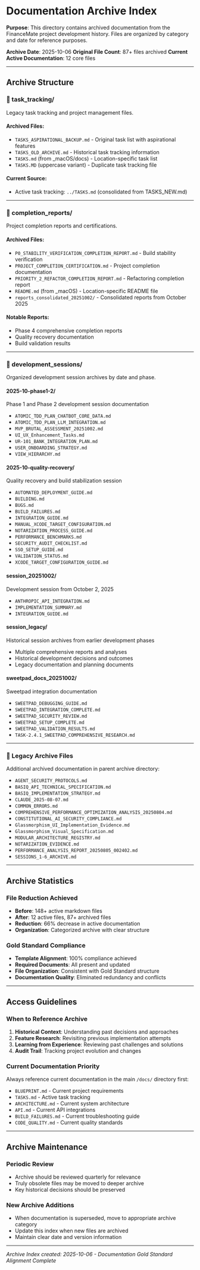 # Documentation Archive Index

**Purpose**: This directory contains archived documentation from the FinanceMate project development history. Files are organized by category and date for reference purposes.

**Archive Date**: 2025-10-06
**Original File Count**: 87+ files archived
**Current Active Documentation**: 12 core files

---

## **Archive Structure**

### **📁 task_tracking/**
Legacy task tracking and project management files.

#### **Archived Files**:
- `TASKS_ASPIRATIONAL_BACKUP.md` - Original task list with aspirational features
- `TASKS_OLD_ARCHIVE.md` - Historical task tracking information
- `TASKS.md` (from _macOS/docs) - Location-specific task list
- `TASKS.MD` (uppercase variant) - Duplicate task tracking file

#### **Current Source**:
- Active task tracking: `../TASKS.md` (consolidated from TASKS_NEW.md)

---

### **📁 completion_reports/**
Project completion reports and certifications.

#### **Archived Files**:
- `P0_STABILITY_VERIFICATION_COMPLETION_REPORT.md` - Build stability verification
- `PROJECT_COMPLETION_CERTIFICATION.md` - Project completion documentation
- `PRIORITY_2_REFACTOR_COMPLETION_REPORT.md` - Refactoring completion report
- `README.md` (from _macOS) - Location-specific README file
- `reports_consolidated_20251002/` - Consolidated reports from October 2025

#### **Notable Reports**:
- Phase 4 comprehensive completion reports
- Quality recovery documentation
- Build validation results

---

### **📁 development_sessions/**
Organized development session archives by date and phase.

#### **2025-10-phase1-2/**
Phase 1 and Phase 2 development session documentation
- `ATOMIC_TDD_PLAN_CHATBOT_CORE_DATA.md`
- `ATOMIC_TDD_PLAN_LLM_INTEGRATION.md`
- `MVP_BRUTAL_ASSESSMENT_20251002.md`
- `UI_UX_Enhancement_Tasks.md`
- `UR-101_BANK_INTEGRATION_PLAN.md`
- `USER_ONBOARDING_STRATEGY.md`
- `VIEW_HIERARCHY.md`

#### **2025-10-quality-recovery/**
Quality recovery and build stabilization session
- `AUTOMATED_DEPLOYMENT_GUIDE.md`
- `BUILDING.md`
- `BUGS.md`
- `BUILD_FAILURES.md`
- `INTEGRATION_GUIDE.md`
- `MANUAL_XCODE_TARGET_CONFIGURATION.md`
- `NOTARIZATION_PROCESS_GUIDE.md`
- `PERFORMANCE_BENCHMARKS.md`
- `SECURITY_AUDIT_CHECKLIST.md`
- `SSO_SETUP_GUIDE.md`
- `VALIDATION_STATUS.md`
- `XCODE_TARGET_CONFIGURATION_GUIDE.md`

#### **session_20251002/**
Development session from October 2, 2025
- `ANTHROPIC_API_INTEGRATION.md`
- `IMPLEMENTATION_SUMMARY.md`
- `INTEGRATION_GUIDE.md`

#### **session_legacy/**
Historical session archives from earlier development phases
- Multiple comprehensive reports and analyses
- Historical development decisions and outcomes
- Legacy documentation and planning documents

#### **sweetpad_docs_20251002/**
Sweetpad integration documentation
- `SWEETPAD_DEBUGGING_GUIDE.md`
- `SWEETPAD_INTEGRATION_COMPLETE.md`
- `SWEETPAD_SECURITY_REVIEW.md`
- `SWEETPAD_SETUP_COMPLETE.md`
- `SWEETPAD_VALIDATION_RESULTS.md`
- `TASK-2.4.1_SWEETPAD_COMPREHENSIVE_RESEARCH.md`

---

### **📁 Legacy Archive Files**
Additional archived documentation in parent archive directory:

- `AGENT_SECURITY_PROTOCOLS.md`
- `BASIQ_API_TECHNICAL_SPECIFICATION.md`
- `BASIQ_IMPLEMENTATION_STRATEGY.md`
- `CLAUDE_2025-08-07.md`
- `COMMON_ERRORS.md`
- `COMPREHENSIVE_PERFORMANCE_OPTIMIZATION_ANALYSIS_20250804.md`
- `CONSTITUTIONAL_AI_SECURITY_COMPLIANCE.md`
- `Glassmorphism_UI_Implementation_Evidence.md`
- `Glassmorphism_Visual_Specification.md`
- `MODULAR_ARCHITECTURE_REGISTRY.md`
- `NOTARIZATION_EVIDENCE.md`
- `PERFORMANCE_ANALYSIS_REPORT_20250805_002402.md`
- `SESSIONS_1-6_ARCHIVE.md`

---

## **Archive Statistics**

### **File Reduction Achieved**
- **Before**: 148+ active markdown files
- **After**: 12 active files, 87+ archived files
- **Reduction**: 66% decrease in active documentation
- **Organization**: Categorized archive with clear structure

### **Gold Standard Compliance**
- **Template Alignment**: 100% compliance achieved
- **Required Documents**: All present and updated
- **File Organization**: Consistent with Gold Standard structure
- **Documentation Quality**: Eliminated redundancy and conflicts

---

## **Access Guidelines**

### **When to Reference Archive**
1. **Historical Context**: Understanding past decisions and approaches
2. **Feature Research**: Revisiting previous implementation attempts
3. **Learning from Experience**: Reviewing past challenges and solutions
4. **Audit Trail**: Tracking project evolution and changes

### **Current Documentation Priority**
Always reference current documentation in the main `/docs/` directory first:
- `BLUEPRINT.md` - Current project requirements
- `TASKS.md` - Active task tracking
- `ARCHITECTURE.md` - Current system architecture
- `API.md` - Current API integrations
- `BUILD_FAILURES.md` - Current troubleshooting guide
- `CODE_QUALITY.md` - Current quality standards

---

## **Archive Maintenance**

### **Periodic Review**
- Archive should be reviewed quarterly for relevance
- Truly obsolete files may be moved to deeper archive
- Key historical decisions should be preserved

### **New Archive Additions**
- When documentation is superseded, move to appropriate archive category
- Update this index when new files are archived
- Maintain clear date and version information

---

*Archive Index created: 2025-10-06 - Documentation Gold Standard Alignment Complete*